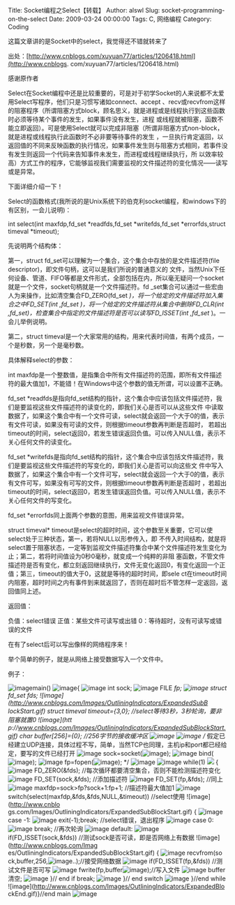 Title: Socket编程之Select【转载】
Author: alswl
Slug: socket-programming-on-the-select
Date: 2009-03-24 00:00:00
Tags: C, 网络编程
Category: Coding

这篇文章讲的是Socket中的select，我觉得还不错就转来了

出处：[http://www.cnblogs.com/xuyuan77/articles/1206418.html](http://www.cnblogs.
com/xuyuan77/articles/1206418.html)

感谢原作者

Select在Socket编程中还是比较重要的，可是对于初学Socket的人来说都不太爱用Select写程序，他们只是习惯写诸如connect、accept
、recv或recvfrom这样的阻塞程序（所谓阻塞方式block，顾名思义，就是进程或是线程执行到这些函数时必须等待某个事件的发生，如果事件没有发生，进程
或线程就被阻塞，函数不能立即返回）。可是使用Select就可以完成非阻塞（所谓非阻塞方式non-block，就是进程或线程执行此函数时不必非要等待事件的发生
，一旦执行肯定返回，以返回值的不同来反映函数的执行情况，如果事件发生则与阻塞方式相同，若事件没有发生则返回一个代码来告知事件未发生，而进程或线程继续执行，所
以效率较高）方式工作的程序，它能够监视我们需要监视的文件描述符的变化情况——读写或是异常。

下面详细介绍一下！

Select的函数格式(我所说的是Unix系统下的伯克利socket编程，和windows下的有区别，一会儿说明)：

int select(int maxfdp,fd_set *readfds,fd_set *writefds,fd_set *errorfds,struct
timeval *timeout);

先说明两个结构体：

第一，struct fd_set可以理解为一个集合，这个集合中存放的是文件描述符(file descriptor)，即文件句柄，这可以是我们所说的普通意义的
文件，当然Unix下任何设备、管道、FIFO等都是文件形式，全部包括在内，所以毫无疑问一个socket就是一个文件，socket句柄就是一个文件描述符。fd
_set集合可以通过一些宏由人为来操作，比如清空集合FD_ZERO(fd_set *)，将一个给定的文件描述符加入集合之中FD_SET(int
,fd_set *)，将一个给定的文件描述符从集合中删除FD_CLR(int
,fd_set*)，检查集合中指定的文件描述符是否可以读写FD_ISSET(int ,fd_set* )。一会儿举例说明。

第二，struct timeval是一个大家常用的结构，用来代表时间值，有两个成员，一个是秒数，另一个是毫秒数。

具体解释select的参数：

int
maxfdp是一个整数值，是指集合中所有文件描述符的范围，即所有文件描述符的最大值加1，不能错！在Windows中这个参数的值无所谓，可以设置不正确。

fd_set *readfds是指向fd_set结构的指针，这个集合中应该包括文件描述符，我们是要监视这些文件描述符的读变化的，即我们关心是否可以从这些文件
中读取数据了，如果这个集合中有一个文件可读，select就会返回一个大于0的值，表示有文件可读，如果没有可读的文件，则根据timeout参数再判断是否超时，
若超出timeout的时间，select返回0，若发生错误返回负值。可以传入NULL值，表示不关心任何文件的读变化。

fd_set *writefds是指向fd_set结构的指针，这个集合中应该包括文件描述符，我们是要监视这些文件描述符的写变化的，即我们关心是否可以向这些文
件中写入数据了，如果这个集合中有一个文件可写，select就会返回一个大于0的值，表示有文件可写，如果没有可写的文件，则根据timeout参数再判断是否超时
，若超出timeout的时间，select返回0，若发生错误返回负值。可以传入NULL值，表示不关心任何文件的写变化。

fd_set *errorfds同上面两个参数的意图，用来监视文件错误异常。

struct timeval* timeout是select的超时时间，这个参数至关重要，它可以使select处于三种状态，第一，若将NULL以形参传入，即
不传入时间结构，就是将select置于阻塞状态，一定等到监视文件描述符集合中某个文件描述符发生变化为止；第二，若将时间值设为0秒0毫秒，就变成一个纯粹的非阻
塞函数，不管文件描述符是否有变化，都立刻返回继续执行，文件无变化返回0，有变化返回一个正值；第三，timeout的值大于0，这就是等待的超时时间，即sele
ct在timeout时间内阻塞，超时时间之内有事件到来就返回了，否则在超时后不管怎样一定返回，返回值同上述。

返回值：

负值：select错误 正值：某些文件可读写或出错 0：等待超时，没有可读写或错误的文件

在有了select后可以写出像样的网络程序来！

举个简单的例子，就是从网络上接受数据写入一个文件中。

例子：

![image](http://www.cnblogs.com/Images/OutliningIndicators/None.gif)main()
![image](http://www.cnblogs.com/Images/OutliningIndicators/ExpandedBlockStart.gif){
![image](http://www.cnblogs.com/Images/OutliningIndicators/InBlock.gif) int sock;
![image](http://www.cnblogs.com/Images/OutliningIndicators/InBlock.gif) FILE *fp;
![image](http://www.cnblogs.com/Images/OutliningIndicators/InBlock.gif) struct
fd_set fds; ![image](http://www.cnblogs.com/Images/OutliningIndicators/ExpandedSubB
lockStart.gif) struct timeval timeout={3,0}; //select等待3秒，3秒轮询，要非阻塞就置0 ![image](htt
p://www.cnblogs.com/Images/OutliningIndicators/ExpandedSubBlockStart.gif) char
buffer[256]={0}; //256字节的接收缓冲区
![image](http://www.cnblogs.com/Images/OutliningIndicators/InBlock.gif) ![image](http://www.cnblogs.com/Images/OutliningIndicators/ExpandedSubBlockStart.gif) /*
假定已经建立UDP连接，具体过程不写，简单，当然TCP也同理，主机ip和port都已经给定，要写的文件已经打开
![image](http://www.cnblogs.com/Images/OutliningIndicators/InBlock.gif)
sock=socket(![image](http://www.cnblogs.com/Images/dot.gif));
![image](http://www.cnblogs.com/Images/OutliningIndicators/InBlock.gif)
bind(![image](http://www.cnblogs.com/Images/dot.gif));
![image](http://www.cnblogs.com/Images/OutliningIndicators/ExpandedSubBlockEnd.gif)
fp=fopen(![image](http://www.cnblogs.com/Images/dot.gif)); */
![image](http://www.cnblogs.com/Images/OutliningIndicators/InBlock.gif)
![image](http://www.cnblogs.com/Images/OutliningIndicators/InBlock.gif) while(1) ![
](http://www.cnblogs.com/Images/OutliningIndicators/ExpandedSubBlockStart.gif)
{ ![image](http://www.cnblogs.com/Images/OutliningIndicators/InBlock.gif)
FD_ZERO(&fds); //每次循环都要清空集合，否则不能检测描述符变化
![image](http://www.cnblogs.com/Images/OutliningIndicators/InBlock.gif)
FD_SET(sock,&fds); //添加描述符
![image](http://www.cnblogs.com/Images/OutliningIndicators/InBlock.gif)
FD_SET(fp,&fds); //同上
![image](http://www.cnblogs.com/Images/OutliningIndicators/InBlock.gif)
maxfdp=sock>fp?sock+1:fp+1; //描述符最大值加1
![image](http://www.cnblogs.com/Images/OutliningIndicators/InBlock.gif)
switch(select(maxfdp,&fds,&fds,NULL,&timeout)) //select使用 ![image](http://www.cnblo
gs.com/Images/OutliningIndicators/ExpandedSubBlockStart.gif) {
![image](http://www.cnblogs.com/Images/OutliningIndicators/InBlock.gif) case -1:
![image](http://www.cnblogs.com/Images/OutliningIndicators/InBlock.gif)
exit(-1);break; //select错误，退出程序
![image](http://www.cnblogs.com/Images/OutliningIndicators/InBlock.gif) case 0:
![image](http://www.cnblogs.com/Images/OutliningIndicators/InBlock.gif) break;
//再次轮询 ![image](http://www.cnblogs.com/Images/OutliningIndicators/InBlock.gif)
default: ![image](http://www.cnblogs.com/Images/OutliningIndicators/InBlock.gif)
if(FD_ISSET(sock,&fds)) //测试sock是否可读，即是否网络上有数据 ![image](http://www.cnblogs.com/Imag
es/OutliningIndicators/ExpandedSubBlockStart.gif) {
![image](http://www.cnblogs.com/Images/OutliningIndicators/InBlock.gif) recvfrom(so
ck,buffer,256,![image](http://www.cnblogs.com/Images/dot.gif)..);//接受网络数据
![image](http://www.cnblogs.com/Images/OutliningIndicators/InBlock.gif)
if(FD_ISSET(fp,&fds)) //测试文件是否可写
![image](http://www.cnblogs.com/Images/OutliningIndicators/InBlock.gif)
fwrite(fp,buffer![image](http://www.cnblogs.com/Images/dot.gif));//写入文件
![image](http://www.cnblogs.com/Images/OutliningIndicators/InBlock.gif) buffer清空;
![image](http://www.cnblogs.com/Images/OutliningIndicators/ExpandedSubBlockEnd.gif)
}// end if break;
![image](http://www.cnblogs.com/Images/OutliningIndicators/ExpandedSubBlockEnd.gif)
}// end switch
![image](http://www.cnblogs.com/Images/OutliningIndicators/ExpandedSubBlockEnd.gif)
}//end while ![image](http://www.cnblogs.com/Images/OutliningIndicators/ExpandedBlo
ckEnd.gif)}//end main
![image](http://www.cnblogs.com/Images/OutliningIndicators/None.gif)

